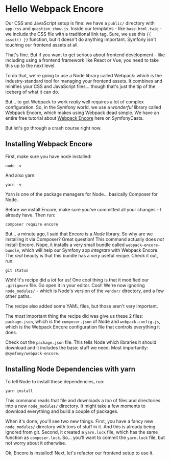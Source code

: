 # Hello Webpack Encore

Our CSS and JavaScript setup is fine: we have a `public/` directory with
`app.css` and `question_show.js`. Inside our templates - like `base.html.twig` -
we include the CSS file with a traditional link tag. Sure, we use this
`{{ asset() }}` function, but it doesn't do anything important. Symfony isn't
touching our frontend assets at all.

That's fine. But if you want to get serious about frontend development - like
including using a frontend framework like React or Vue, you need to take this
up to the next level.

To do that, we're going to use a Node library called Webpack: which is the
industry-standard tool for managing your frontend assets. It combines
and minifies your CSS and JavaScript files... though that's just the tip of the
iceberg of what it can do.

But... to get Webpack to work *really* well requires a lot of complex configuration.
So, in the Symfony world, we use a *wonderful* library called Webpack Encore,
which makes using Webpack dead simple. We have an entire free tutorial about
[Webpack Encore](https://symfonycasts.com/screencast/webpack-encore) here on
SymfonyCasts.

But let's go through a crash course right now.

## Installing Webpack Encore

First, make sure you have node installed:

```terminal-silent
node -v
```

And also yarn:

```terminal-silent
yarn -v
```

Yarn is one of the package managers for Node... basically Composer for Node.

Before we install Encore, make sure you've committed all your changes - I already
have. Then run:

```terminal
composer require encore
```

But... a minute ago, I said that Encore is a *Node* library. So why are we
installing it via Composer? Great question! This command actually does *not*
install Encore. Nope, it installs a very small bundle called
`webpack-encore-bundle`, which will help our Symfony app *integrate* with
Webpack Encore. The *real* beauty is that this bundle has a *very* useful recipe.
Check it out, run:

```terminal
git status
```

Woh! It's recipe did a *lot* for us! One cool thing is that it modified our
`.gitignore` file. Go open it in your editor. Cool! We're now ignoring
`node_modules/` - which is Node's version of the `vendor/` directory, and a
few other paths.

The recipe also added some YAML files, but those aren't very important.

The *most* important thing the recipe did was give us these 2 files: `package.json`,
which is the `composer.json` of Node and `webpack.config.js`, which is the Webpack
Encore configuration file that controls everything it does.

Check out the `package.json` file. This tells Node which libraries it should
download and it includes the basic stuff we need. Most importantly:
`@symfony/webpack-encore`.

## Installing Node Dependencies with yarn

To tell Node to install these dependencies, run:

```terminal
yarn install
```

This command reads that file and downloads a *ton* of files and directories into
a new `node_modules/` directory. It might take a few moments to download everything
and build a couple of packages.

When it's done, you'll see two new things. First, you have a fancy new
`node_modules/` directory with tons of stuff in it. And this is already being
ignored from git. Second, it created a `yarn.lock` file, which has the same function
as `composer.lock`. So... you'll want to commit the `yarn.lock` file, but not
worry about it otherwise.

Ok, Encore is installed! Next, let's refactor our frontend setup to use it.
